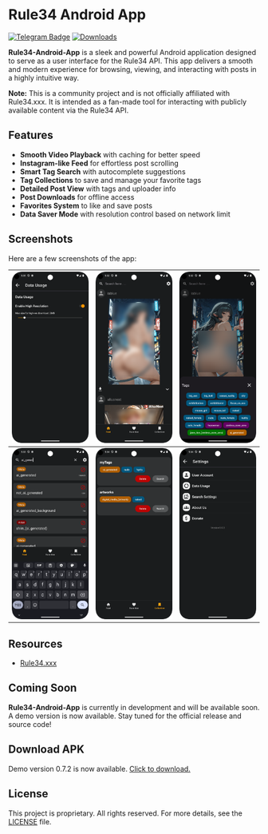 # Rule34 Android App

[![Telegram Badge](https://telegram-badge.vercel.app/api/telegram-badge?channelId=@hqhma)](https://t.me/hqhma)
[![Downloads](https://img.shields.io/github/downloads/HQhma/Rule34-Android-App/total?logo=googleplay&logoColor=white&label=Download)](https://github.com/HQhma/Rule34-Android-App/releases)

**Rule34-Android-App** is a sleek and powerful Android application designed to serve as a user interface for the Rule34 API. This app delivers a smooth and modern experience for browsing, viewing, and interacting with posts in a highly intuitive way.

**Note:** This is a community project and is not officially affiliated with Rule34.xxx. It is intended as a fan-made tool for interacting with publicly available content via the Rule34 API.


## Features

- **Smooth Video Playback** with caching for better speed 
- **Instagram-like Feed** for effortless post scrolling  
- **Smart Tag Search** with autocomplete suggestions  
- **Tag Collections** to save and manage your favorite tags  
- **Detailed Post View** with tags and uploader info  
- **Post Downloads** for offline access  
- **Favorites System** to like and save posts  
- **Data Saver Mode** with resolution control based on network limit

## Screenshots

Here are a few screenshots of the app:


| ![Screenshot 1](screenshot/image13.png) | ![Screenshot 2](screenshot/image8.png)  | ![Screenshot 3](screenshot/image9.png)  |
|-----------------------------------------|-----------------------------------------|-----------------------------------------|
| ![Screenshot 4](screenshot/image10.png) | ![Screenshot 5](screenshot/image11.png) | ![Screenshot 6](screenshot/image12.png) |

## Resources

- [Rule34.xxx](https://rule34.xxx)

## Coming Soon

**Rule34-Android-App** is currently in development and will be available soon.
A demo version is now available.
Stay tuned for the official release and source code!

## Download APK

Demo version 0.7.2 is now available. [Click to download.](https://github.com/HQhma/Rule34-Android-App/releases)

## License
This project is proprietary. All rights reserved. For more details, see the [LICENSE](./LICENSE) file.


